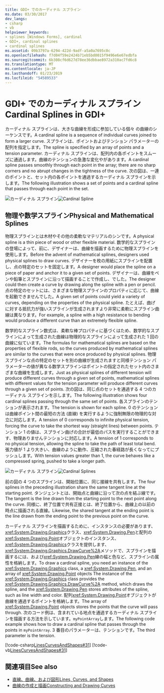 ```yaml
---
title: GDI+ でのカーディナル スプライン
ms.date: 03/30/2017
dev_langs:
- csharp
- vb
helpviewer_keywords:
- splines [Windows Forms], cardinal
- GDI+, cardinal splines
- cardinal splines
ms.assetid: 09b3797a-6294-422d-9adf-a5a0a7695c0c
ms.openlocfilehash: f7d04f59e2424b71eb5bd0015f9496e6e67edbfa
ms.sourcegitcommit: 6b308cf6d627d78ee36dbbae8972a310ac7fd6c8
ms.translationtype: MT
ms.contentlocale: ja-JP
ms.lasthandoff: 01/23/2019
ms.locfileid: "54589533"
---
```

# <a name="cardinal-splines-in-gdi"></a><span data-ttu-id="2cc4e-102">GDI+ でのカーディナル スプライン</span><span class="sxs-lookup"><span data-stu-id="2cc4e-102">Cardinal Splines in GDI+</span></span>
<span data-ttu-id="2cc4e-103">カーディナル スプラインは、大きな曲線を形成に参加している個々 の曲線のシーケンスです。</span><span class="sxs-lookup"><span data-stu-id="2cc4e-103">A cardinal spline is a sequence of individual curves joined to form a larger curve.</span></span> <span data-ttu-id="2cc4e-104">スプラインは、ポイントおよびテンション パラメーターの配列を指定します。</span><span class="sxs-lookup"><span data-stu-id="2cc4e-104">The spline is specified by an array of points and a tension parameter.</span></span> <span data-ttu-id="2cc4e-105">カーディナル スプラインは、配列内の各ポイントをスムーズに通過します。曲線のテンションの急激な変化やがあります。</span><span class="sxs-lookup"><span data-stu-id="2cc4e-105">A cardinal spline passes smoothly through each point in the array; there are no sharp corners and no abrupt changes in the tightness of the curve.</span></span> <span data-ttu-id="2cc4e-106">次の図は、一連のポイントと、セット内の各ポイントを通過するカーディナル スプラインを示します。</span><span class="sxs-lookup"><span data-stu-id="2cc4e-106">The following illustration shows a set of points and a cardinal spline that passes through each point in the set.</span></span>  
  
 <span data-ttu-id="2cc4e-107">![カーディナル スプライン](../../../../docs/framework/winforms/advanced/media/aboutgdip02-art09.gif "Aboutgdip02_art09")</span><span class="sxs-lookup"><span data-stu-id="2cc4e-107">![Cardinal Spline](../../../../docs/framework/winforms/advanced/media/aboutgdip02-art09.gif "Aboutgdip02_art09")</span></span>  
  
## <a name="physical-and-mathematical-splines"></a><span data-ttu-id="2cc4e-108">物理や数学スプライン</span><span class="sxs-lookup"><span data-stu-id="2cc4e-108">Physical and Mathematical Splines</span></span>  
 <span data-ttu-id="2cc4e-109">物理スプラインとは木材やその他の柔軟なマテリアルのシンです。</span><span class="sxs-lookup"><span data-stu-id="2cc4e-109">A physical spline is a thin piece of wood or other flexible material.</span></span> <span data-ttu-id="2cc4e-110">数学的なスプラインの登場によって、前に、デザイナーは、曲線を描画するために物理スプラインを使用します。</span><span class="sxs-lookup"><span data-stu-id="2cc4e-110">Before the advent of mathematical splines, designers used physical splines to draw curves.</span></span> <span data-ttu-id="2cc4e-111">デザイナーを枚の用紙にスプラインを配置し、点の特定のセットを固定します。</span><span class="sxs-lookup"><span data-stu-id="2cc4e-111">A designer would place the spline on a piece of paper and anchor it to a given set of points.</span></span> <span data-ttu-id="2cc4e-112">デザイナーは、曲線をペンや鉛筆とスプラインに沿って描画することで作成し、でした。</span><span class="sxs-lookup"><span data-stu-id="2cc4e-112">The designer could then create a curve by drawing along the spline with a pen or pencil.</span></span> <span data-ttu-id="2cc4e-113">点の特定のセットには、さまざまな物理スプラインのプロパティに応じて、曲線を起動できませんでした。</span><span class="sxs-lookup"><span data-stu-id="2cc4e-113">A given set of points could yield a variety of curves, depending on the properties of the physical spline.</span></span> <span data-ttu-id="2cc4e-114">たとえば、曲げに対する抵抗力が強いスプラインが生成されますより非常に柔軟にスプライン曲線は異なります。</span><span class="sxs-lookup"><span data-stu-id="2cc4e-114">For example, a spline with a high resistance to bending would produce a different curve than an extremely flexible spline.</span></span>  
  
 <span data-ttu-id="2cc4e-115">数学的なスプライン数式は、柔軟な棒プロパティに基づくはため、数学的なスプラインによって生成された曲線は物理的なスプラインによって生成された 1 回の曲線に似ています。</span><span class="sxs-lookup"><span data-stu-id="2cc4e-115">The formulas for mathematical splines are based on the properties of flexible rods, so the curves produced by mathematical splines are similar to the curves that were once produced by physical splines.</span></span> <span data-ttu-id="2cc4e-116">物理スプラインな点の特定のセットを別の曲線が生成されますと同様テンション パラメーターの値が異なる数学スプラインはポイントの指定されたセット内のさまざまな曲線を生成します。</span><span class="sxs-lookup"><span data-stu-id="2cc4e-116">Just as physical splines of different tension will produce different curves through a given set of points, mathematical splines with different values for the tension parameter will produce different curves through a given set of points.</span></span> <span data-ttu-id="2cc4e-117">次の図は、同じ点のセットを通過する 4 つのカーディナル スプラインを示します。</span><span class="sxs-lookup"><span data-stu-id="2cc4e-117">The following illustration shows four cardinal splines passing through the same set of points.</span></span> <span data-ttu-id="2cc4e-118">各スプラインのテンションが表示されます。</span><span class="sxs-lookup"><span data-stu-id="2cc4e-118">The tension is shown for each spline.</span></span> <span data-ttu-id="2cc4e-119">0 のテンションは曲線ポイント間の最短の方法 (直線) を実行するように強制無限の物理的な対立に対応します。</span><span class="sxs-lookup"><span data-stu-id="2cc4e-119">A tension of 0 corresponds to infinite physical tension, forcing the curve to take the shortest way (straight lines) between points.</span></span> <span data-ttu-id="2cc4e-120">テンション 1 の値は、スプライン曲げの合計が最低のパスを実行することができます、物理ありませんテンションに対応します。</span><span class="sxs-lookup"><span data-stu-id="2cc4e-120">A tension of 1 corresponds to no physical tension, allowing the spline to take the path of least total bend.</span></span> <span data-ttu-id="2cc4e-121">張力値が 1 より大きい、曲線のように動作、圧縮された春経路が長くなってにプッシュします。</span><span class="sxs-lookup"><span data-stu-id="2cc4e-121">With tension values greater than 1, the curve behaves like a compressed spring, pushed to take a longer path.</span></span>  
  
 <span data-ttu-id="2cc4e-122">![カーディナル スプライン](../../../../docs/framework/winforms/advanced/media/aboutgdip02-art10.gif "Aboutgdip02_art10")</span><span class="sxs-lookup"><span data-stu-id="2cc4e-122">![Cardinal Splines](../../../../docs/framework/winforms/advanced/media/aboutgdip02-art10.gif "Aboutgdip02_art10")</span></span>  
  
 <span data-ttu-id="2cc4e-123">前の図の 4 つのスプラインは、開始位置に、同じ接線を共有します。</span><span class="sxs-lookup"><span data-stu-id="2cc4e-123">The four splines in the preceding illustration share the same tangent line at the starting point.</span></span> <span data-ttu-id="2cc4e-124">タンジェントとは、開始点と曲線に沿って次の点を結ぶ線です。</span><span class="sxs-lookup"><span data-stu-id="2cc4e-124">The tangent is the line drawn from the starting point to the next point along the curve.</span></span> <span data-ttu-id="2cc4e-125">同様に、終了位置で共有正接とは、終了位置から、曲線上の以前の時点に描画される直線。</span><span class="sxs-lookup"><span data-stu-id="2cc4e-125">Likewise, the shared tangent at the ending point is the line drawn from the ending point to the previous point on the curve.</span></span>  
  
 <span data-ttu-id="2cc4e-126">カーディナル スプラインを描画するために、インスタンスの必要があります、<xref:System.Drawing.Graphics>クラス、<xref:System.Drawing.Pen>と配列の<xref:System.Drawing.Point>オブジェクトのインスタンス、<xref:System.Drawing.Graphics>クラスを提供します、<xref:System.Drawing.Graphics.DrawCurve%2A>メソッドで、スプラインを描画するには、および<xref:System.Drawing.Pen>線の幅と色など、スプラインの属性を格納します。</span><span class="sxs-lookup"><span data-stu-id="2cc4e-126">To draw a cardinal spline, you need an instance of the <xref:System.Drawing.Graphics> class, a <xref:System.Drawing.Pen>, and an array of <xref:System.Drawing.Point> objects The instance of the <xref:System.Drawing.Graphics> class provides the <xref:System.Drawing.Graphics.DrawCurve%2A> method, which draws the spline, and the <xref:System.Drawing.Pen> stores attributes of the spline, such as line width and color.</span></span> <span data-ttu-id="2cc4e-127">配列<xref:System.Drawing.Point>オブジェクトが曲線を通過するポイントを格納します。</span><span class="sxs-lookup"><span data-stu-id="2cc4e-127">The array of <xref:System.Drawing.Point> objects stores the points that the curve will pass through.</span></span> <span data-ttu-id="2cc4e-128">次のコード例は、含まれている地点を通過するカーディナル スプラインを描画する方法を示しています。`myPointArray`します。</span><span class="sxs-lookup"><span data-stu-id="2cc4e-128">The following code example shows how to draw a cardinal spline that passes through the points in `myPointArray`.</span></span> <span data-ttu-id="2cc4e-129">3 番目のパラメーターは、テンションです。</span><span class="sxs-lookup"><span data-stu-id="2cc4e-129">The third parameter is the tension.</span></span>  
  
 [!code-csharp[LinesCurvesAndShapes#31](../../../../samples/snippets/csharp/VS_Snippets_Winforms/LinesCurvesAndShapes/CS/Class1.cs#31)]
 [!code-vb[LinesCurvesAndShapes#31](../../../../samples/snippets/visualbasic/VS_Snippets_Winforms/LinesCurvesAndShapes/VB/Class1.vb#31)]  
  
## <a name="see-also"></a><span data-ttu-id="2cc4e-130">関連項目</span><span class="sxs-lookup"><span data-stu-id="2cc4e-130">See also</span></span>
- [<span data-ttu-id="2cc4e-131">直線、曲線、および図形</span><span class="sxs-lookup"><span data-stu-id="2cc4e-131">Lines, Curves, and Shapes</span></span>](../../../../docs/framework/winforms/advanced/lines-curves-and-shapes.md)
- [<span data-ttu-id="2cc4e-132">曲線の作成と描画</span><span class="sxs-lookup"><span data-stu-id="2cc4e-132">Constructing and Drawing Curves</span></span>](../../../../docs/framework/winforms/advanced/constructing-and-drawing-curves.md)

